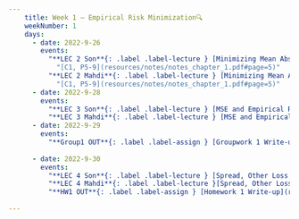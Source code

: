 ```yaml
---
    title: Week 1 – Empirical Risk Minimization🔍
    weekNumber: 1
    days:
      - date: 2022-9-26
        events:
          "**LEC 2 Son**{: .label .label-lecture } [Minimizing Mean Absolute Error](resources/lecture/lec02_son.pdf), [Annotated](resources/lecture/lec02_son_annotated.pdf)":
            "[C1, P5-9](resources/notes/notes_chapter_1.pdf#page=5)"
          "**LEC 2 Mahdi**{: .label .label-lecture } [Minimizing Mean Absolute Error](resources/lecture/lec02_mahdi.pdf), [Annotated](resources/lecture/lec02_mahdi_annotated.pdf)":
            "[C1, P5-9](resources/notes/notes_chapter_1.pdf#page=5)"
      - date: 2022-9-28
        events:
          "**LEC 3 Son**{: .label .label-lecture } [MSE and Empirical Risk Minimization](resources/lecture/lec03_son.pdf), [Annotated](resources/lecture/lec03_son_annotated.pdf)": 
          "**LEC 3 Mahdi**{: .label .label-lecture } [MSE and Empirical Risk Minimization](resources/lecture/lec03_mahdi.pdf), [Annotated](resources/lecture/lec03_mahdi_annotated.pdf)": "[C1, P9-12](resources/notes/notes_chapter_1.pdf#page=9)"
      - date: 2022-9-29
        events:
          "**Group1 OUT**{: .label .label-assign } [Groupwork 1 Write-up](/resources/groupwork/gw1.pdf)":
      
      - date: 2022-9-30
        events:
          "**LEC 4 Son**{: .label .label-lecture } [Spread, Other Loss Functions, Gradient Descent](resources/lecture/lec04_son.pdf), [Annotated](resources/lecture/lec04_son_annotated.pdf)" :
          "**LEC 4 Mahdi**{: .label .label-lecture }[Spread, Other Loss Functions](resources/lecture/lec04_mahdi.pdf), [Annotated](resources/lecture/lec04_mahdi_annotated.pdf)" : "[C1, P12-15](resources/notes/notes_chapter_1.pdf#page=12)"
          "**HW1 OUT**{: .label .label-assign } [Homework 1 Write-up](resources/homework/hw1_corrected_v2.pdf)":
            
---
```


